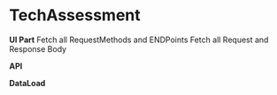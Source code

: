 # TechAssessment

**UI Part**
Fetch all RequestMethods and ENDPoints
Fetch all Request and Response Body

**API**


**DataLoad**
